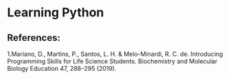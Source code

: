 # Learning Python


## References:
1.Mariano, D., Martins, P., Santos, L. H. & Melo‐ Minardi, R. C. de. Introducing Programming Skills for Life Science Students. Biochemistry and Molecular Biology Education 47, 288–295 (2019).
